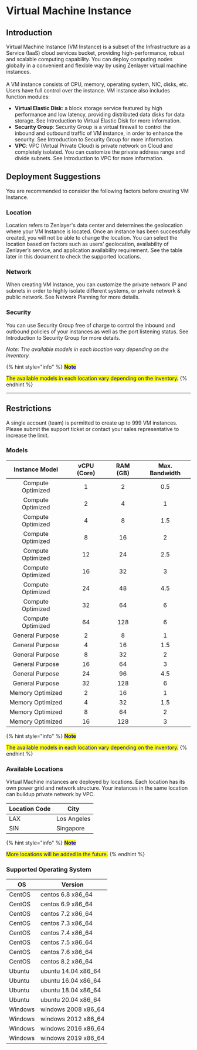 # Virtual Machine Instance

## Introduction

Virtual Machine Instance (VM Instance) is a subset of the Infrastructure as a Service (IaaS) cloud services bucket, providing high-performance, robust and scalable computing capability. You can deploy computing nodes globally in a convenient and flexible way by using Zenlayer virtual machine instances.\
\
A VM instance consists of CPU, memory, operating system, NIC, disks, etc. Users have full control over the instance. VM instance also includes function modules:

* **Virtual Elastic Disk**: a block storage service featured by high performance and low latency, providing distributed data disks for data storage. See Introduction to Virtual Elastic Disk for more information.
* **Security Group**: Security Group is a virtual firewall to control the inbound and outbound traffic of VM instance, in order to enhance the security. See Introduction to Security Group for more information.
* **VPC**: VPC (Virtual Private Cloud) is private network on Cloud and completely isolated. You can customize the private address range and divide subnets. See Introduction to VPC for more information.



## **Deployment Suggestions**

You are recommended to consider the following factors before creating VM Instance.

### **Location**

Location refers to Zenlayer's data center and determines the geolocation where your VM Instance is located. Once an instance has been successfully created, you will not be able to change the location. You can select the location based on factors such as users’ geolocation, availability of Zenlayer’s service, and application availability requirement. See the table later in this document to check the supported locations.

### **Network**

When creating VM Instance, you can customize the private network IP and subnets in order to highly isolate different systems, or private network & public network. See Network Planning for more details.

### Security

You can use Security Group free of charge to control the inbound and outbound policies of your instances as well as the port listening status. See Introduction to Security Group for more details.

_Note: The available models in each location vary depending on the inventory._

{% hint style="info" %}
<mark style="color:blue;">**Note**</mark>

<mark style="color:blue;">The available models in each location vary depending on the inventory.</mark>
{% endhint %}

****

## **Restrictions**

A single account (team) is permitted to create up to 999 VM instances. Please submit the support ticket or contact your sales representative to increase the limit.

### **Models**

|   Instance Model  | vCPU (Core) | RAM (GB) | Max. Bandwidth |
| :---------------: | :---------: | :------: | :------------: |
| Compute Optimized |      1      |     2    |       0.5      |
| Compute Optimized |      2      |     4    |        1       |
| Compute Optimized |      4      |     8    |       1.5      |
| Compute Optimized |      8      |    16    |        2       |
| Compute Optimized |      12     |    24    |       2.5      |
| Compute Optimized |      16     |    32    |        3       |
| Compute Optimized |      24     |    48    |       4.5      |
| Compute Optimized |      32     |    64    |        6       |
| Compute Optimized |      64     |    128   |        6       |
|  General Purpose  |      2      |     8    |        1       |
|  General Purpose  |      4      |    16    |       1.5      |
|  General Purpose  |      8      |    32    |        2       |
|  General Purpose  |      16     |    64    |        3       |
|  General Purpose  |      24     |    96    |       4.5      |
|  General Purpose  |      32     |    128   |        6       |
|  Memory Optimized |      2      |    16    |        1       |
|  Memory Optimized |      4      |    32    |       1.5      |
|  Memory Optimized |      8      |    64    |        2       |
|  Memory Optimized |      16     |    128   |        3       |

{% hint style="info" %}
<mark style="color:blue;">**Note**</mark>

<mark style="color:blue;">The available models in each location vary depending on the inventory.</mark>
{% endhint %}

### **Available Locations**

Virtual Machine instances are deployed by locations. Each location has its own power grid and network structure. Your instances in the same location can buildup private network by VPC.

| Location Code | City        |
| ------------- | ----------- |
| LAX           | Los Angeles |
| SIN           | Singapore   |

{% hint style="info" %}
<mark style="color:blue;">**Note**</mark>

<mark style="color:blue;">More locations will be added in the future.</mark>
{% endhint %}

### **Supported Operating System**

| OS      | Version              |
| ------- | -------------------- |
| CentOS  | centos 6.8 x86\_64   |
| CentOS  | centos 6.9 x86\_64   |
| CentOS  | centos 7.2 x86\_64   |
| CentOS  | centos 7.3 x86\_64   |
| CentOS  | centos 7.4 x86\_64   |
| CentOS  | centos 7.5 x86\_64   |
| CentOS  | centos 7.6 x86\_64   |
| CentOS  | centos 8.2 x86\_64   |
| Ubuntu  | ubuntu 14.04 x86\_64 |
| Ubuntu  | ubuntu 16.04 x86\_64 |
| Ubuntu  | ubuntu 18.04 x86\_64 |
| Ubuntu  | ubuntu 20.04 x86\_64 |
| Windows | windows 2008 x86\_64 |
| Windows | windows 2012 x86\_64 |
| Windows | windows 2016 x86\_64 |
| Windows | windows 2019 x86\_64 |

&#x20;
